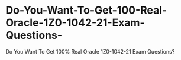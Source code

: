 # Do-You-Want-To-Get-100-Real-Oracle-1Z0-1042-21-Exam-Questions-
Do You Want To Get 100% Real Oracle 1Z0-1042-21 Exam Questions?
